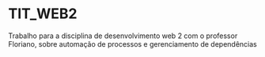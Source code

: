 # TIT_WEB2
Trabalho para a disciplina de desenvolvimento web 2 com o professor Floriano, sobre automação de processos e gerenciamento de dependências
